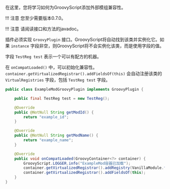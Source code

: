 在这里，您将学习如何为GroovyScript添加外部模组兼容性。

!!! 注意
    您至少需要版本0.7.0。

!!! 注意
    请阅读接口和方法的javadoc。

插件必须实现 `GroovyPlugin` 接口。GroovyScript将自动找到该类并实例化它。如果 `instance` 字段非空，则GroovyScript将不会实例化该类，而是使用字段的值。

字段 `TestReg test` 表示一个可以有配方的机器。

在 `onCompatLoaded()` 中，可以初始化兼容性。`container.getVirtualizedRegistrar().addFieldsOf(this)` 会自动注册该类的 `VirtualRegistries` 字段，包括 `TestReg test` 字段。

```java
public class ExampleModGroovyPlugin implements GroovyPlugin {

    public final TestReg test = new TestReg();

    @Override
    public @NotNull String getModId() {
        return "example_id";
    }

    @Override
    public @NotNull String getModName() {
        return "example_name";
    }

    @Override
    public void onCompatLoaded(GroovyContainer<?> container) {
        GroovyScript.LOGGER.info("ExampleMod容器已加载");
        container.getVirtualizedRegistrar().addRegistry(VanillaModule.furnace);
        container.getVirtualizedRegistrar().addFieldsOf(this);
    }
}
```